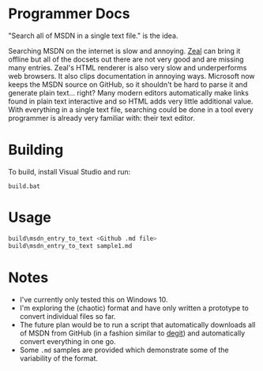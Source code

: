 # Programmer Docs

"Search all of MSDN in a single text file." is the idea.

Searching MSDN on the internet is slow and annoying.  [Zeal](https://zealdocs.org/) can bring it offline but all of the docsets out there are not very good and are missing many entries.  Zeal's HTML renderer is also very slow and underperforms web browsers.  It also clips documentation in annoying ways.  Microsoft now keeps the MSDN source on GitHub, so it shouldn't be hard to parse it and generate plain text... right?  Many modern editors automatically make links found in plain text interactive and so HTML adds very little additional value.  With everything in a single text file, searching could be done in a tool every programmer is already very familiar with:  their text editor.

# Building

To build, install Visual Studio and run:

```
build.bat
```

# Usage

```sh
build\msdn_entry_to_text <Github .md file>
build\msdn_entry_to_text sample1.md
```

# Notes

* I've currently only tested this on Windows 10.
* I'm exploring the (chaotic) format and have only written a prototype to convert individual files so far.
* The future plan would be to run a script that automatically downloads all of MSDN from GitHub (in a fashion similar to [degit](https://github.com/Rich-Harris/degit)) and automatically convert everything in one go.
* Some `.md` samples are provided which demonstrate some of the variability of the format.
